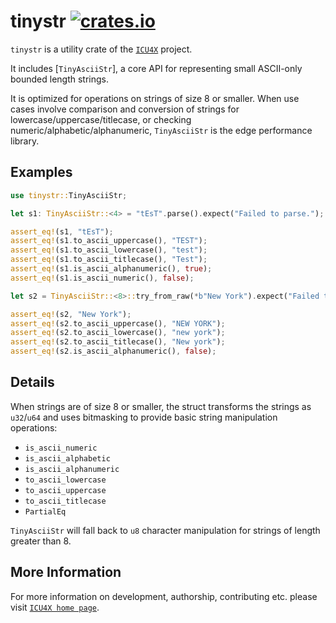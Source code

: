 # tinystr [![crates.io](https://img.shields.io/crates/v/tinystr)](https://crates.io/crates/tinystr)

`tinystr` is a utility crate of the [`ICU4X`] project.

It includes [`TinyAsciiStr`], a core API for representing small ASCII-only bounded length strings.

It is optimized for operations on strings of size 8 or smaller. When use cases involve comparison
and conversion of strings for lowercase/uppercase/titlecase, or checking
numeric/alphabetic/alphanumeric, `TinyAsciiStr` is the edge performance library.

## Examples

```rust
use tinystr::TinyAsciiStr;

let s1: TinyAsciiStr::<4> = "tEsT".parse().expect("Failed to parse.");

assert_eq!(s1, "tEsT");
assert_eq!(s1.to_ascii_uppercase(), "TEST");
assert_eq!(s1.to_ascii_lowercase(), "test");
assert_eq!(s1.to_ascii_titlecase(), "Test");
assert_eq!(s1.is_ascii_alphanumeric(), true);
assert_eq!(s1.is_ascii_numeric(), false);

let s2 = TinyAsciiStr::<8>::try_from_raw(*b"New York").expect("Failed to parse.");

assert_eq!(s2, "New York");
assert_eq!(s2.to_ascii_uppercase(), "NEW YORK");
assert_eq!(s2.to_ascii_lowercase(), "new york");
assert_eq!(s2.to_ascii_titlecase(), "New york");
assert_eq!(s2.is_ascii_alphanumeric(), false);
```

## Details

When strings are of size 8 or smaller, the struct transforms the strings as `u32`/`u64` and uses
bitmasking to provide basic string manipulation operations:
* `is_ascii_numeric`
* `is_ascii_alphabetic`
* `is_ascii_alphanumeric`
* `to_ascii_lowercase`
* `to_ascii_uppercase`
* `to_ascii_titlecase`
* `PartialEq`

`TinyAsciiStr` will fall back to `u8` character manipulation for strings of length greater than 8.

[`ICU4X`]: ../icu/index.html

## More Information

For more information on development, authorship, contributing etc. please visit [`ICU4X home page`](https://github.com/unicode-org/icu4x).
